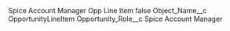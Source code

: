 <?xml version="1.0" encoding="UTF-8"?>
<CustomMetadata xmlns="http://soap.sforce.com/2006/04/metadata" xmlns:xsi="http://www.w3.org/2001/XMLSchema-instance" xmlns:xsd="http://www.w3.org/2001/XMLSchema">
    <label>Spice Account Manager Opp Line Item</label>
    <protected>false</protected>
    <values>
        <field>Object_Name__c</field>
        <value xsi:type="xsd:string">OpportunityLineItem</value>
    </values>
    <values>
        <field>Opportunity_Role__c</field>
        <value xsi:type="xsd:string">Spice Account Manager</value>
    </values>
</CustomMetadata>
